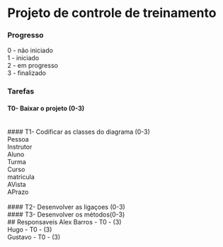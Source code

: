 # Projeto de controle de treinamento

### Progresso
0 - não iniciado
<br>
1 - iniciado
<br>
2 - em progresso 
<br>
3 - finalizado 
<br>

### Tarefas
#### T0- Baixar o projeto (0-3)
<br>
#### T1- Codificar as classes do diagrama (0-3)
<br>
Pessoa
<br>
Instrutor
<br>
Aluno
<br>
Turma
<br>
Curso
<br>
matricula
<br>
AVista
<br>
APrazo
<br>
<br>
#### T2- Desenvolver as ligaçoes (0-3)
<br>
#### T3- Desenvolver os métodos(0-3)
<br>
## Responsaveis
Alex Barros - T0 - (3)
<br>
Hugo - T0 - (3)
<br>
Gustavo - T0 - (3)
<br>
